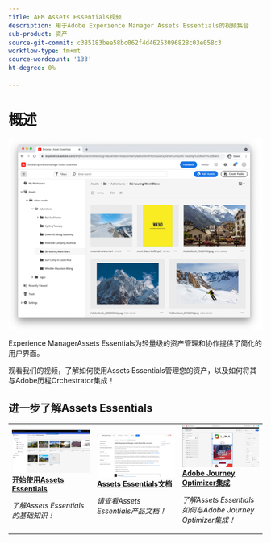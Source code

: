 ```yaml
---
title: AEM Assets Essentials视频
description: 用于Adobe Experience Manager Assets Essentials的视频集合
sub-product: 资产
source-git-commit: c385183bee58bc062f4d46253096828c03e058c3
workflow-type: tm+mt
source-wordcount: '133'
ht-degree: 0%

---
```



# 概述

![Assets Essentials](./assets/overview/hero.png)

Experience ManagerAssets Essentials为轻量级的资产管理和协作提供了简化的用户界面。

观看我们的视频，了解如何使用Assets Essentials管理您的资产，以及如何将其与Adobe历程Orchestrator集成！

## 进一步了解Assets Essentials

<table>
<td>
   <a href="./basics/managing.md">
   <img alt="开始使用Assets Essentials" src="./assets/overview/getting-started.png" />
   </a>
   <div>
      <a href="./basics/managing.md">
      <strong>开始使用Assets Essentials</strong>
      </a>
   </div>
   <p>
      <em>了解Assets Essentials的基础知识！</em>
   </p>
</td>
<td>
   <a href="https://experienceleague.adobe.com/docs/experience-manager-assets-essentials/help/introduction.html">
   <img alt="" src="./assets/overview/assets-essentials-docs.png"/>
   </a>
   <div>
      <a href="https://experienceleague.adobe.com/docs/experience-manager-assets-essentials/help/introduction.html">
      <strong>Assets Essentials文档</strong>
      </a>
   </div>
   <p>
      <em>请查看Assets Essentials产品文档！</em>
   <p>
</td>
<td>
   <a href="https://experienceleague.adobe.com/docs/journey-optimizer-learn/tutorials/create-messages/create-email-content-with-the-message-editor.html">
   <img alt="Adobe Journey Optimizer" src="./assets/overview/adobe-journey-optimizer.png" />
   </a>
   <div>
      <a href="https://experienceleague.adobe.com/docs/journey-optimizer-learn/tutorials/create-messages/create-email-content-with-the-message-editor.html">
      <strong>Adobe Journey Optimizer集成</strong>
      </a>
   </div>
   <p>
      <em>了解Assets Essentials如何与Adobe Journey Optimizer集成！</em>
   <p>
</td>
</table>

